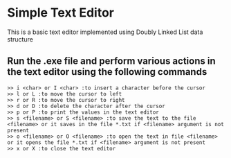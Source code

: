 # Simple Text Editor
This is a basic text editor implemented using Doubly Linked List data structure

## Run the .exe file and perform various actions in the text editor using the following commands

    >> i <char> or I <char> :to insert a character before the cursor
    >> l or L :to move the cursor to left
    >> r or R :to move the cursor to right
    >> d or D :to delete the character after the cursor
    >> p or P :to print the values in the text editor
    >> s <filename> or S <filename> :to save the text to the file <filename> or it saves in the file *.txt if <filename> argument is not present
    >> o <filename> or O <filename> :to open the text in file <filename> or it opens the file *.txt if <filename> argument is not present
    >> x or X :to close the text editor
